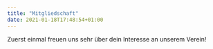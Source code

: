 ```yaml
---
title: "Mitgliedschaft"
date: 2021-01-18T17:48:54+01:00
---
```


Zuerst einmal freuen uns sehr über dein Interesse an unserem Verein!

